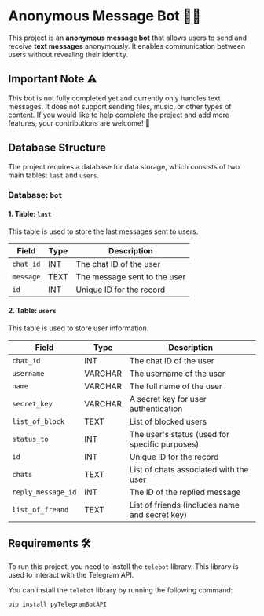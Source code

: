 # Anonymous Message Bot 🤖💬

This project is an **anonymous message bot** that allows users to send and receive **text messages** anonymously. It enables communication between users without revealing their identity. 

## Important Note ⚠️
This bot is not fully completed yet and currently only handles text messages. It does not support sending files, music, or other types of content. If you would like to help complete the project and add more features, your contributions are welcome! 🙌

## Database Structure

The project requires a database for data storage, which consists of two main tables: `last` and `users`.

### Database: `bot`

#### 1. Table: `last`

This table is used to store the last messages sent to users.

| Field        | Type    | Description               |
|--------------|---------|---------------------------|
| `chat_id`    | INT     | The chat ID of the user    |
| `message`    | TEXT    | The message sent to the user |
| `id`         | INT     | Unique ID for the record   |

#### 2. Table: `users`

This table is used to store user information.

| Field                | Type    | Description                         |
|----------------------|---------|-------------------------------------|
| `chat_id`            | INT     | The chat ID of the user             |
| `username`           | VARCHAR | The username of the user            |
| `name`               | VARCHAR | The full name of the user           |
| `secret_key`         | VARCHAR | A secret key for user authentication |
| `list_of_block`      | TEXT    | List of blocked users              |
| `status_to`          | INT     | The user's status (used for specific purposes) |
| `id`                 | INT     | Unique ID for the record           |
| `chats`              | TEXT    | List of chats associated with the user |
| `reply_message_id`   | INT     | The ID of the replied message       |
| `list_of_freand`     | TEXT    | List of friends (includes name and secret key) |




## Requirements 🛠️

To run this project, you need to install the `telebot` library. This library is used to interact with the Telegram API.

You can install the `telebot` library by running the following command:

```bash
pip install pyTelegramBotAPI



